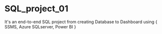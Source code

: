 # SQL_project_01
It's an end-to-end SQL project from creating Database to Dashboard using { SSMS, Azure SQLserver, Power BI }
